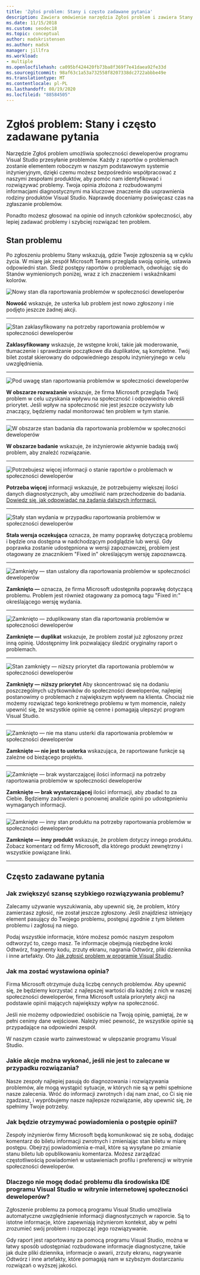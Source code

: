 ```yaml
---
title: 'Zgłoś problem: Stany i często zadawane pytania'
description: Zawiera omówienie narzędzia Zgłoś problem i zawiera Stany i definicje problemów
ms.date: 11/15/2018
ms.custom: seodec18
ms.topic: conceptual
author: madskristensen
ms.author: madsk
manager: jillfra
ms.workload:
- multiple
ms.openlocfilehash: ca095bf424420fb73ba8f369f7e41daea92fe33d
ms.sourcegitcommit: 98af63c1a53a732558f8207338dc2722abbbe49e
ms.translationtype: MT
ms.contentlocale: pl-PL
ms.lasthandoff: 08/19/2020
ms.locfileid: "88584505"
---
```

# <a name="report-a-problem-states-and-faq"></a>Zgłoś problem: Stany i często zadawane pytania

Narzędzie Zgłoś problem umożliwia społeczności deweloperów programu Visual Studio przesyłanie problemów. Każdy z raportów o problemach zostanie elementem roboczym w naszym podstawowym systemie inżynieryjnym, dzięki czemu możesz bezpośrednio współpracować z naszymi zespołami produktów, aby pomóc nam identyfikować i rozwiązywać problemy. Twoja opinia złożona z rozbudowanymi informacjami diagnostycznymi ma kluczowe znaczenie dla usprawnienia rodziny produktów Visual Studio. Naprawdę doceniamy poświęcasz czas na zgłaszanie problemów.

Ponadto możesz głosować na opinie od innych członków społeczności, aby lepiej zadawać problemy i szybciej rozwiązać ten problem.

## <a name="problem-status"></a>Stan problemu

Po zgłoszeniu problemu Stany wskazują, gdzie Twoje zgłoszenia są w cyklu życia. W miarę jak zespół Microsoft Teams przegląda swoją opinię, ustawia odpowiedni stan.  Śledź postępy raportów o problemach, odwołując się do Stanów wymienionych poniżej, wraz z ich znaczeniem i wskaźnikami kolorów.

![Nowy stan dla raportowania problemów w społeczności deweloperów](../ide/media/ProblemStates/New.jpg)

**Nowość** wskazuje, że usterka lub problem jest nowo zgłoszony i nie podjęto jeszcze żadnej akcji.

- - -

![Stan zaklasyfikowany na potrzeby raportowania problemów w społeczności deweloperów](../ide/media/ProblemStates/Triaged.jpg)

**Zaklasyfikowany** wskazuje, że wstępne kroki, takie jak moderowanie, tłumaczenie i sprawdzanie początkowe dla duplikatów, są kompletne. Twój bilet został skierowany do odpowiedniego zespołu inżynieryjnego w celu uwzględnienia.

- - -

![Pod uwagę stan raportowania problemów w społeczności deweloperów](../ide/media/ProblemStates/UnderConsideration.jpg)

**W obszarze rozważanie** wskazuje, że firma Microsoft przegląda Twój problem w celu uzyskania wpływu na społeczność i odpowiednio określi priorytet. Jeśli wpływ na społeczność nie jest jeszcze oczywisty lub znaczący, będziemy nadal monitorować ten problem w tym stanie.

- - -

![W obszarze stan badania dla raportowania problemów w społeczności deweloperów](../ide/media/ProblemStates/UnderInvestigation.jpg)

**W obszarze badanie** wskazuje, że inżynierowie aktywnie badają swój problem, aby znaleźć rozwiązanie.

- - -

![Potrzebujesz więcej informacji o stanie raportów o problemach w społeczności deweloperów](../ide/media/ProblemStates/NeedMoreInfo.jpg)

**Potrzeba więcej** informacji wskazuje, że potrzebujemy większej ilości danych diagnostycznych, aby umożliwić nam przechodzenie do badania.  [Dowiedz się, jak odpowiadać na żądania dalszych informacji.](./how-to-report-a-problem-with-visual-studio.md#when-further-information-is-needed)

- - -

![Stały stan wydania w przypadku raportowania problemów w społeczności deweloperów](../ide/media/ProblemStates/FixedPendingRelease.jpg)

**Stała wersja oczekująca** oznacza, że mamy poprawkę dotyczącą problemu i będzie ona dostępna w nadchodzącym podglądzie lub wersji.  Gdy poprawka zostanie udostępniona w wersji zapoznawczej, problem jest otagowany ze znacznikiem "Fixed in" określającym wersję zapoznawczą.

- - -

![Zamknięty — stan ustalony dla raportowania problemów w społeczności deweloperów](../ide/media/ProblemStates/ClosedFixed.jpg)

**Zamknięto —** oznacza, że firma Microsoft udostępniła poprawkę dotyczącą problemu. Problem jest również otagowany za pomocą tagu "Fixed in:" określającego wersję wydania.

- - -

![Zamknięto — zduplikowany stan dla raportowania problemów w społeczności deweloperów](../ide/media/ProblemStates/ClosedDuplicate.jpg)

**Zamknięte — duplikat** wskazuje, że problem został już zgłoszony przez inną opinię. Udostępnimy link pozwalający śledzić oryginalny raport o problemach.

- - -

![Stan zamknięty — niższy priorytet dla raportowania problemów w społeczności deweloperów](../ide/media/ProblemStates/ClosedLowerPriority.jpg)

**Zamknięty — niższy priorytet** Aby skoncentrować się na dodaniu poszczególnych użytkowników do społeczności deweloperów, najlepiej postanowimy o problemach z największym wpływem na klienta. Chociaż nie możemy rozwiązać tego konkretnego problemu w tym momencie, należy upewnić się, że wszystkie opinie są cenne i pomagają ulepszyć program Visual Studio.

- - -

![Zamknięto — nie ma stanu usterki dla raportowania problemów w społeczności deweloperów](../ide/media/ProblemStates/ClosedNotABug.jpg)

**Zamknięte — nie jest to usterka**  wskazująca, że raportowane funkcje są zależne od bieżącego projektu.

- - -

![Zamknięte — brak wystarczającej ilości informacji na potrzeby raportowania problemów w społeczności deweloperów](../ide/media/ProblemStates/ClosedNotEnoughInfo.jpg)

**Zamknięte — brak wystarczającej** ilości informacji, aby zbadać to za Ciebie. Będziemy zadowoleni o ponownej analizie opinii po udostępnieniu wymaganych informacji.

- - -

![Zamknięte — inny stan produktu na potrzeby raportowania problemów w społeczności deweloperów](../ide/media/ProblemStates/ClosedOtherProduct.jpg)

**Zamknięte — inny produkt** wskazuje, że problem dotyczy innego produktu. Zobacz komentarz od firmy Microsoft, dla którego produkt zewnętrzny i wszystkie powiązane linki.

- - -

## <a name="faq"></a>Często zadawane pytania

### <a name="how-can-i-increase-the-chance-of-my-problem-getting-resolved-quickly"></a>Jak zwiększyć szansę szybkiego rozwiązywania problemu?

Zalecamy używanie wyszukiwania, aby upewnić się, że problem, który zamierzasz zgłosić, nie został jeszcze zgłoszony. Jeśli znajdziesz istniejący element pasujący do Twojego problemu, postępuj zgodnie z tym biletem problemu i zagłosuj na niego.

Podaj wszystkie informacje, które możesz pomóc naszym zespołom odtworzyć to, czego masz.  Te informacje obejmują niezbędne kroki Odtwórz, fragmenty kodu, zrzuty ekranu, nagrania Odtwórz, pliki dziennika i inne artefakty.  Oto [Jak zgłosić problem w programie Visual Studio](./how-to-report-a-problem-with-visual-studio.md).

### <a name="how-is-my-feedback-prioritized"></a>Jak ma zostać wystawiona opinia?

Firma Microsoft otrzymuje dużą liczbę cennych problemów. Aby upewnić się, że będziemy korzystać z najlepszej wartości dla każdej z nich w naszej społeczności deweloperów, firma Microsoft ustala priorytety akcji na podstawie opinii mających największy wpływ na społeczność.

Jeśli nie możemy odpowiedzieć osobiście na Twoją opinię, pamiętaj, że w pełni cenimy dane wejściowe. Należy mieć pewność, że wszystkie opinie są przypadające na odpowiedni zespół.

W naszym czasie warto zainwestować w ulepszanie programu Visual Studio.

### <a name="what-actions-can-i-take-if-im-not-satisfied-with-the-resolution"></a>Jakie akcje można wykonać, jeśli nie jest to zalecane w przypadku rozwiązania?

Nasze zespoły najlepiej pasują do diagnozowania i rozwiązywania problemów, ale mogą wystąpić sytuacje, w których nie są w pełni spełnione nasze zalecenia. Wróć do informacji zwrotnych i daj nam znać, co Ci się nie zgadzasz, i wypróbujemy nasze najlepsze rozwiązanie, aby upewnić się, że spełnimy Twoje potrzeby.

### <a name="how-will-i-get-notified-of-progress-on-my-feedback"></a>Jak będzie otrzymywać powiadomienia o postępie opinii?

Zespoły inżynierów firmy Microsoft będą komunikować się ze sobą, dodając komentarz do biletu informacji zwrotnych i zmieniając stan biletu w miarę postępu. Obejrzyj powiadomienia e-mail, które są wysyłane po zmianie stanu biletu lub opublikowaniu komentarza.  Możesz zarządzać częstotliwością powiadomień w ustawieniach profilu i preferencji w witrynie społeczności deweloperów.

### <a name="why-cant-i-add-a-problem-for-visual-studio-ide-on-the-developer-community-website"></a>Dlaczego nie mogę dodać problemu dla środowiska IDE programu Visual Studio w witrynie internetowej społeczności deweloperów?

Zgłoszenie problemu za pomocą programu Visual Studio umożliwia automatyczne uwzględnienie informacji diagnostycznych w raporcie. Są to istotne informacje, które zapewniają inżynierom kontekst, aby w pełni zrozumieć swój problem i rozpocząć jego rozwiązywanie.

Gdy raport jest raportowany za pomocą programu Visual Studio, można w łatwy sposób udostępniać rozbudowane informacje diagnostyczne, takie jak duże pliki dziennika, informacje o awarii, zrzuty ekranu, nagrywanie Odtwórz i inne artefakty, które pomagają nam w szybszym dostarczaniu rozwiązań o wyższej jakości.
